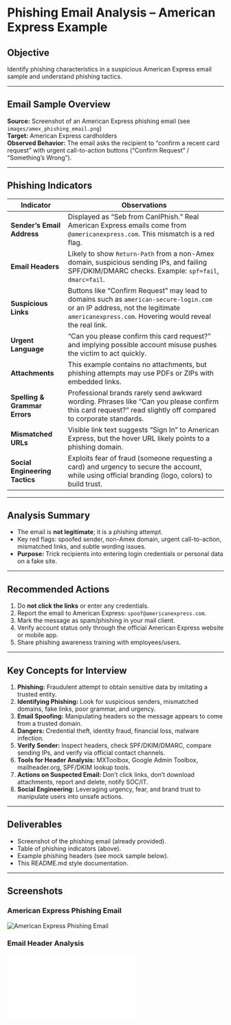 # Phishing Email Analysis – American Express Example

## Objective
Identify phishing characteristics in a suspicious American Express email sample and understand phishing tactics.

---

## Email Sample Overview

**Source:** Screenshot of an American Express phishing email (see `images/amex_phishing_email.png`)  
**Target:** American Express cardholders  
**Observed Behavior:** The email asks the recipient to “confirm a recent card request” with urgent call-to-action buttons (“Confirm Request” / “Something’s Wrong”).

---

## Phishing Indicators

| Indicator | Observations |
|-----------|--------------|
| **Sender’s Email Address** | Displayed as “Seb from CanIPhish.” Real American Express emails come from `@americanexpress.com`. This mismatch is a red flag. |
| **Email Headers** | Likely to show `Return-Path` from a non-Amex domain, suspicious sending IPs, and failing SPF/DKIM/DMARC checks. Example: `spf=fail`, `dmarc=fail`. |
| **Suspicious Links** | Buttons like “Confirm Request” may lead to domains such as `american-secure-login.com` or an IP address, not the legitimate `americanexpress.com`. Hovering would reveal the real link. |
| **Urgent Language** | “Can you please confirm this card request?” and implying possible account misuse pushes the victim to act quickly. |
| **Attachments** | This example contains no attachments, but phishing attempts may use PDFs or ZIPs with embedded links. |
| **Spelling & Grammar Errors** | Professional brands rarely send awkward wording. Phrases like “Can you please confirm this card request?” read slightly off compared to corporate standards. |
| **Mismatched URLs** | Visible link text suggests “Sign In” to American Express, but the hover URL likely points to a phishing domain. |
| **Social Engineering Tactics** | Exploits fear of fraud (someone requesting a card) and urgency to secure the account, while using official branding (logo, colors) to build trust. |

---

## Analysis Summary

- The email is **not legitimate**; it is a phishing attempt.  
- Key red flags: spoofed sender, non-Amex domain, urgent call-to-action, mismatched links, and subtle wording issues.  
- **Purpose:** Trick recipients into entering login credentials or personal data on a fake site.

---

## Recommended Actions

1. Do **not click the links** or enter any credentials.  
2. Report the email to American Express: `spoof@americanexpress.com`.  
3. Mark the message as spam/phishing in your mail client.  
4. Verify account status only through the official American Express website or mobile app.  
5. Share phishing awareness training with employees/users.  

---

## Key Concepts for Interview

1. **Phishing:** Fraudulent attempt to obtain sensitive data by imitating a trusted entity.  
2. **Identifying Phishing:** Look for suspicious senders, mismatched domains, fake links, poor grammar, and urgency.  
3. **Email Spoofing:** Manipulating headers so the message appears to come from a trusted domain.  
4. **Dangers:** Credential theft, identity fraud, financial loss, malware infection.  
5. **Verify Sender:** Inspect headers, check SPF/DKIM/DMARC, compare sending IPs, and verify via official contact channels.  
6. **Tools for Header Analysis:** MXToolbox, Google Admin Toolbox, mailheader.org, SPF/DKIM lookup tools.  
7. **Actions on Suspected Email:** Don’t click links, don’t download attachments, report and delete, notify SOC/IT.  
8. **Social Engineering:** Leveraging urgency, fear, and brand trust to manipulate users into unsafe actions.  

---

## Deliverables

- Screenshot of the phishing email (already provided).  
- Table of phishing indicators (above).  
- Example phishing headers (see mock sample below).  
- This README.md style documentation.  

---

## Screenshots

### American Express Phishing Email
![American Express Phishing Email](Images/amex_phishing_email.png)  

### Email Header Analysis
![Email Header Analysis](Images/email_header.txt)  
